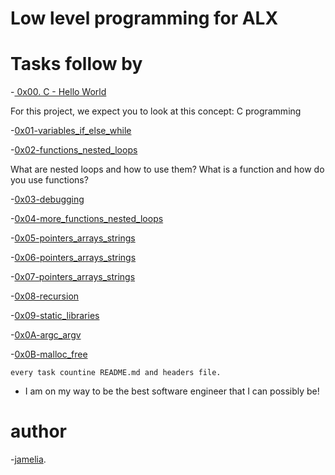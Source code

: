 # Low level programming for ALX


# Tasks follow by

-[ 0x00. C - Hello World](https://github.com/mermaidseaweav/alx-low_level_programming/tree/master/0x00-hello_world)

For this project, we expect you to look at this concept: C programming


-[0x01-variables_if_else_while](https://github.com/mermaidseaweav/alx-low_level_programming/tree/master/0x01-variables_if_else_while)


-[0x02-functions_nested_loops](https://github.com/mermaidseaweav/alx-low_level_programming/tree/master/0x02-functions_nested_loops)

What are nested loops and how to use them?
What is a function and how do you use functions?


-[0x03-debugging](https://github.com/mermaidseaweav/alx-low_level_programming/tree/master/0x03-debugging)


-[0x04-more_functions_nested_loops](https://github.com/mermaidseaweav/alx-low_level_programming/tree/master/0x04-more_functions_nested_loops)


-[0x05-pointers_arrays_strings](https://github.com/mermaidseaweav/alx-low_level_programming/tree/master/0x05-pointers_arrays_strings)


-[0x06-pointers_arrays_strings](https://github.com/mermaidseaweav/alx-low_level_programming/tree/master/0x06-pointers_arrays_strings)


-[0x07-pointers_arrays_strings](https://github.com/mermaidseaweav/alx-low_level_programming/tree/master/0x07-pointers_arrays_strings)


-[0x08-recursion](https://github.com/mermaidseaweav/alx-low_level_programming/tree/master/0x08-recursion)


-[0x09-static_libraries](https://github.com/mermaidseaweav/alx-low_level_programming/tree/master/0x09-static_libraries)


-[0x0A-argc_argv](https://github.com/mermaidseaweav/alx-low_level_programming/tree/master/0x0A-argc_argv)


-[0x0B-malloc_free](https://github.com/mermaidseaweav/alx-low_level_programming/tree/master/0x0B-malloc_free)


    every task countine README.md and headers file.
    
    
- I am on my way to be the best software engineer that I can possibly be!

# author 
-[jamelia](https://www.linkedin.com/in/gamelia-ahmed/).
   
